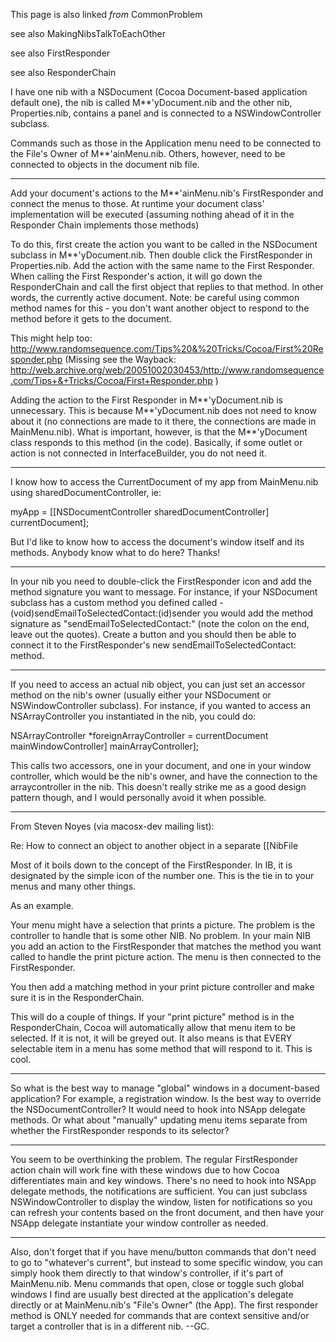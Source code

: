 

This page is also linked *from* CommonProblem

see also MakingNibsTalkToEachOther

see also FirstResponder

see also ResponderChain

I have one nib with a     NSDocument (Cocoa Document-based application default one), the nib is called     M**'yDocument.nib and the other nib,     Properties.nib, contains a panel and is connected to a     NSWindowController subclass.

Commands such as those in the Application menu need to be connected to the File's Owner of     M**'ainMenu.nib. Others, however, need to be connected to objects in the document nib file.

----

Add your document's actions to the M**'ainMenu.nib's FirstResponder and connect the menus to those. At runtime your document class' implementation will be executed (assuming nothing ahead of it in the Responder Chain implements those methods)

To do this, first create the action you want to be called in the NSDocument subclass in M**'yDocument.nib. Then double click the FirstResponder in Properties.nib. Add the action with the same name to the First Responder. When calling the First Responder's action, it will go down the ResponderChain and call the first object that replies to that method. In other words, the currently active document. Note: be careful using common method names for this - you don't want another object to respond to the method before it gets to the document.

This might help too: http://www.randomsequence.com/Tips%20&%20Tricks/Cocoa/First%20Responder.php
(Missing see the Wayback: http://web.archive.org/web/20051002030453/http://www.randomsequence.com/Tips+&+Tricks/Cocoa/First+Responder.php )

Adding the action to the First Responder in M**'yDocument.nib is unnecessary.
This is because M**'yDocument.nib does not need to know about it (no connections are made to it there, the connections are made in MainMenu.nib).
What is important, however, is that the M**'yDocument class responds to this method (in the code). Basically, if some outlet or action is not connected in InterfaceBuilder, you do not need it.

----

I know how to access the CurrentDocument of my app from MainMenu.nib using sharedDocumentController, ie:

    
myApp = [[NSDocumentController sharedDocumentController] currentDocument];


But I'd like to know how to access the document's window itself and its methods. Anybody know what to do here? Thanks!

----

In your nib you need to double-click the FirstResponder icon and add the method signature you want to message. For instance, if your NSDocument subclass has a custom method you defined called -(void)sendEmailToSelectedContact:(id)sender you would add the method signature as "sendEmailToSelectedContact:" (note the colon on the end, leave out the quotes). Create a button and you should then be able to connect it to the FirstResponder's new sendEmailToSelectedContact: method.

----

If you need to access an actual nib object, you can just set an accessor method on the nib's owner (usually either your NSDocument or NSWindowController subclass). For instance, if you wanted to access an NSArrayController you instantiated in the nib, you could do:
    
NSArrayController *foreignArrayController = currentDocument mainWindowController] mainArrayController];

This calls two accessors, one in your document, and one in your window controller, which would be the nib's owner, and have the connection to the arraycontroller in the nib. This doesn't really strike me as a good design pattern though, and I would personally avoid it when possible.

----

From Steven Noyes (via macosx-dev mailing list):

Re: How to connect an object to another object in a separate [[NibFile

Most of it boils down to the concept of the FirstResponder.  In IB, it  is designated by the simple icon of the number one.  This is the tie in to your menus  and many other things.

As an example.

Your menu might have a selection that prints a picture.  The problem is 
the controller to handle that is some other NIB.  No problem.  In your main NIB you add an action to the FirstResponder that matches the method you want called to handle the print picture action. The menu is then connected to the FirstResponder.

You then add a matching method in your print picture controller and make 
sure it is in the ResponderChain.

This will do a couple of things.  If your "print picture" method is in 
the ResponderChain, Cocoa will automatically allow that menu item to be selected.  If it is not, it will be greyed out.  It also means is that EVERY selectable item in a menu has some method that will respond to it.  This is cool.

----

So what is the best way to manage "global" windows in a document-based application? For example, a registration window. Is the best way to override the NSDocumentController? It would need to hook into NSApp delegate methods. Or what about "manually" updating menu items separate from whether the FirstResponder responds to its selector?

----
You seem to be overthinking the problem. The regular FirstResponder action chain will work fine with these windows due to how Cocoa differentiates main and key windows. There's no need to hook into NSApp delegate methods, the notifications are sufficient. You can just subclass NSWindowController to display the window, listen for notifications so you can refresh your contents based on the front document, and then have your NSApp delegate instantiate your window controller as needed.

----

Also, don't forget that if you have menu/button commands that don't need to go to "whatever's current", but instead to some specific window, you can simply hook them directly to that window's controller, if it's part of MainMenu.nib. Menu commands that open, close or toggle such global windows I find are usually best directed at the application's delegate directly or at MainMenu.nib's "File's Owner" (the App). The first responder method is ONLY needed for commands that are context sensitive and/or target a controller that is in a different nib. --GC.
